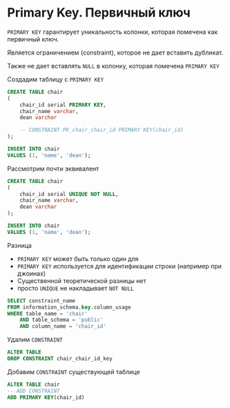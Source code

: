# Primary Key. Первичный ключ

`PRIMARY KEY` гарантирует уникальность колонки, которая помечена как первичный ключ. 

Является ограничением (constraint), которое не дает вставить дубликат.

Также не дает вставлять `NULL` в колонку, которая помечена `PRIMARY KEY`

Создадим таблицу с `PRIMARY KEY`
```sql
CREATE TABLE chair
(
    chair_id serial PRIMARY KEY,
    chair_name varchar,
    dean varchar

    -- CONSTRAINT PK_chair_chair_id PRIMARY KEY(chair_id)
);

INSERT INTO chair
VALUES (1, 'name', 'dean');
```

Рассмотрим почти эквивалент
```sql
CREATE TABLE chair
(
    chair_id serial UNIQUE NOT NULL,
    chair_name varchar,
    dean varchar
);

INSERT INTO chair
VALUES (1, 'name', 'dean');
```

Разница
- `PRIMARY KEY` может быть только один для
- `PRIMARY KEY` используется для идентификации строки (например при джоинах)
- Существенной теоретической разницы нет
- просто `UNIQUE` не накладывает `NOT NULL`


```sql
SELECT constraint_name
FROM information_schema.key.column_usage
WHERE table_name = 'chair'
    AND table_schema = 'public'
    AND column_name = 'chair_id'
```

Удалим `CONSTRAINT`
```sql
ALTER TABLE
DROP CONSTRAINT chair_chair_id_key
```

Добавим `CONSTRAINT` существующей таблице
```sql
ALTER TABLE chair
-- ADD CONSTRAINT
ADD PRIMARY KEY(chair_id)
```
